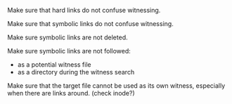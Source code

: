 Make sure that hard links do not confuse witnessing.

Make sure that symbolic links do not confuse witnessing.

Make sure symbolic links are not deleted.

Make sure symbolic links are not followed:
  * as a potential witness file
  * as a directory during the witness search

Make sure that the target file cannot be used as its own witness,
especially when there are links around.
  (check inode?)
